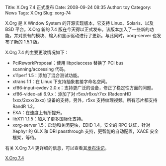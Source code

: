 Title: X.Org 7.4 正式发布
Date: 2008-09-24 08:35
Author: toy
Category: News
Tags: X.Org
Slug: xorg-74

X.Org 是 X Window System 的开源实现版本，它支持 Linux、Solaris、以及 BSD
平台。X.Org 新的 7.4
版在今天得以正式发布。该版本加入了一些新的功能，并对原有的模块、输入和显示驱动进行了更新。与此同时，xorg-server
也发布了新的 1.5.1 版。

X.Org 7.4 的主要更改情况如下：

-   PciReworkProposal：使用 libpciaccess 替换了 PCI bus
    scanning/accessing 代码。
-   x11perf 1.5：添加了混合测试功能。
-   xtrans 1.1：在 Linux 下支持抽象套接字命名空间。
-   xf86-input-evdev 2.0.x：支持更广泛的设备，修正了稳定性方面的问题。
-   xf86-video-ati 6.9.x：添加了对 r5xx/r6xx/r7xx (RadeonHD
    1xxx/2xxx/3xxx) 设备的支持。另外，r5xx 支持纹理视频。所有芯片都支持
    RandR 1.2。
-   EXA：在速度上有所提升。
-   libX11 1.1.5：加入了更多国际化支持。
-   xorg-server 1.5：启动和关闭更快，EDID 1.4，安全的 RPC 认证，针对
    Xephyr 的 GLX 和 DRI passthrough 支持，更智能的自动配置，XACE
    安全框架，等待。

有关 X.Org 7.4
更详细的信息，可以查看其[发布注记](http://xorg.freedesktop.org/wiki/Releases/7.4)。

[X.Org 7.4](http://xorg.freedesktop.org/releases/X11R7.4/)

